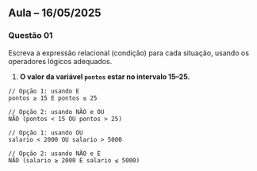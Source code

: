 ## Aula – 16/05/2025
### Questão 01

Escreva a expressão relacional (condição) para cada situação, usando os operadores lógicos adequados.

1. **O valor da variável `pontos` estar no intervalo 15–25.**

  ```pseudocode
  // Opção 1: usando E
  pontos ≥ 15 E pontos ≤ 25

  // Opção 2: usando NÃO e OU
  NÃO (pontos < 15 OU pontos > 25)

  // Opção 1: usando OU
  salario < 2000 OU salario > 5000

  // Opção 2: usando NÃO e E
  NÃO (salario ≥ 2000 E salario ≤ 5000)
